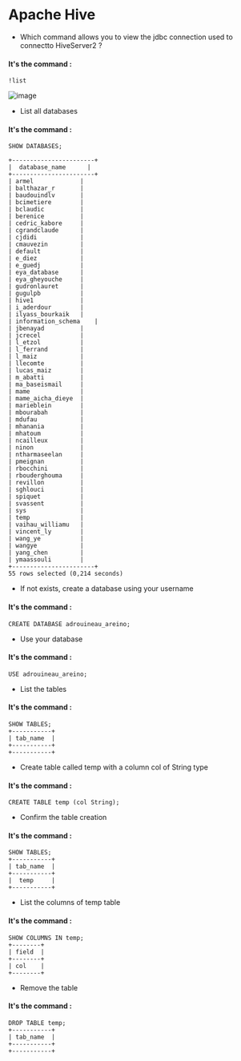 # Apache Hive

+ Which command allows you to view the jdbc connection used to connectto HiveServer2 ?
 #### It's the command : 
    !list
![image](https://user-images.githubusercontent.com/55360061/135850337-3ac17618-2b5b-472b-a676-8ff81eced9ec.png)

+ List all databases
#### It's the command :
    SHOW DATABASES;
    
    +-----------------------+
    |  database_name	  |
    +-----------------------+
    | armel           	|
    | balthazar_r     	|
    | baudouindlv     	|
    | bcimetiere      	|
    | bclaudic        	|
    | berenice        	|
    | cedric_kabore   	|
    | cgrandclaude    	|
    | cjdidi          	|
    | cmauvezin       	|
    | default         	|
    | e_diez          	|
    | e_guedj         	|
    | eya_database    	|
    | eya_gheyouche   	|
    | gudronlauret    	|
    | gugulpb         	|
    | hive1           	|
    | i_aderdour      	|
    | ilyass_bourkaik 	|
    | information_schema    |
    | jbenayad        	|
    | jcrecel         	|
    | l_etzol         	|
    | l_ferrand       	|
    | l_maiz          	|
    | llecomte        	|
    | lucas_maiz      	|
    | m_abatti        	|
    | ma_baseismail   	|
    | mame            	|
    | mame_aicha_dieye	|
    | marieblein      	|
    | mbourabah       	|
    | mdufau          	|
    | mhanania        	|
    | mhatoum         	|
    | ncailleux       	|
    | ninon           	|
    | ntharmaseelan   	|
    | pmeignan        	|
    | rbocchini       	|
    | rbouderghouma   	|
    | revillon        	|
    | sghlouci        	|
    | spiquet         	|
    | svassent        	|
    | sys             	|
    | temp            	|
    | vaihau_williamu 	|
    | vincent_ly      	|
    | wang_ye         	|
    | wangye          	|
    | yang_chen       	|
    | ymaassouli      	|
    +-----------------------+
    55 rows selected (0,214 seconds)

+ If not exists, create a database using your username
#### It's the command : 
    CREATE DATABASE adrouineau_areino;
    
+ Use your database
#### It's the command : 
    USE adrouineau_areino;
     
+ List the tables
#### It's the command :
    SHOW TABLES;
    +-----------+
    | tab_name  |
    +-----------+
    +-----------+

+ Create table called temp with a column col of String type
#### It's the command : 
    CREATE TABLE temp (col String);
    
+ Confirm the table creation
#### It's the command :
    SHOW TABLES;
    +-----------+
    | tab_name  |
    +-----------+
    |  temp     |
    +-----------+
+ List the columns of temp table
#### It's the command : 
    SHOW COLUMNS IN temp;
    +--------+
    | field  |
    +--------+
    | col	 |
    +--------+

+ Remove the table
#### It's the command :
    DROP TABLE temp;
    +-----------+
    | tab_name  |
    +-----------+
    +-----------+
